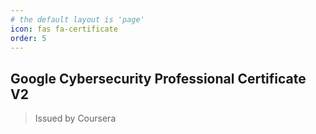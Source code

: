```yaml
---
# the default layout is 'page'
icon: fas fa-certificate
order: 5
---
```


## Google Cybersecurity Professional Certificate V2
> Issued by Coursera

<div data-iframe-width="150" data-iframe-height="270" data-share-badge-id="0747dc1c-285f-4d03-be25-445780cc93f7" data-share-badge-host="https://www.credly.com"></div>
<script type="text/javascript" async src="https://cdn.credly.com/assets/utilities/embed.js"></script>